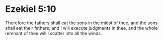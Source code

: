 # Ezekiel 5:10

Therefore the fathers shall eat the sons in the midst of thee, and the sons shall eat their fathers; and I will execute judgments in thee, and the whole remnant of thee will I scatter into all the winds.